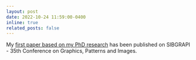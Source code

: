 ```yaml
---
layout: post
date: 2022-10-24 11:59:00-0400
inline: true
related_posts: false
---
```


My [first paper based on my PhD research](10.1109/SIBGRAPI55357.2022.9991765) has been published on SIBGRAPI - 35th Conference on Graphics, Patterns and Images.
